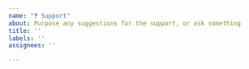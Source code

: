 ```yaml
---
name: "❓ Support"
about: Purpose any suggestions for the support, or ask something
title: ''
labels: ''
assignees: ''

---
```



